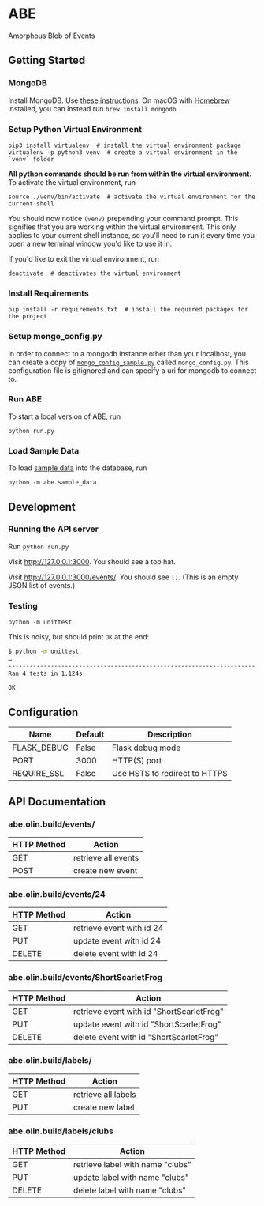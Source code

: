 # ABE

Amorphous Blob of Events

## Getting Started

### MongoDB

Install MongoDB. Use [these
instructions](https://docs.mongodb.com/getting-started/shell/installation/). On
macOS with [Homebrew](https://brew.sh/) installed, you can instead run `brew install mongodb`.

### Setup Python Virtual Environment

```shell
pip3 install virtualenv  # install the virtual environment package
virtualenv -p python3 venv  # create a virtual environment in the `venv` folder
```

**All python commands should be run from within the virtual environment.**
To activate the virtual environment, run

```shell
source ./venv/bin/activate  # activate the virtual environment for the current shell
```

You should now notice `(venv)` prepending your command prompt.
This signifies that you are working within the virtual environment. This only applies to your current shell instance, so you'll need to run it every time you open a new terminal window you'd like to use it in.

If you'd like to exit the virtual environment, run

```shell
deactivate  # deactivates the virtual environment
```

### Install Requirements

```shell
pip install -r requirements.txt  # install the required packages for the project
```

### Setup mongo_config.py

In order to connect to a mongodb instance other than your localhost, you can create a copy of [`mongo_config_sample.py`](abe/mongo_config_sample.py) called `mongo_config.py`. This configuration file is gitignored and can specify a uri for mongodb to connect to.

### Run ABE

To start a local version of ABE, run

```shell
python run.py
```

### Load Sample Data

To load [sample data](abe/sample_data.py) into the database, run

```shell
python -m abe.sample_data
```

## Development

### Running the API server

Run `python run.py`

Visit <http://127.0.0.1:3000>. You should see a top hat.

Visit <http://127.0.0.1:3000/events/>. You should see `[]`. (This is an empty
JSON list of events.)

### Testing

`python -m unittest`

This is noisy, but should print `OK` at the end:

```bash
$ python -m unittest
…
----------------------------------------------------------------------
Ran 4 tests in 1.124s

OK
```

## Configuration


| Name        | Default | Description                   |
|-------------|---------|-------------------------------|
| FLASK_DEBUG | False   | Flask debug mode              |
| PORT        | 3000    | HTTP(S) port                  |
| REQUIRE_SSL | False   | Use HSTS to redirect to HTTPS |

## API Documentation

### abe.olin.build/events/

| HTTP Method | Action              |
| ----------- | ------------------- |
| GET         | retrieve all events |
| POST        | create new event    |

### abe.olin.build/events/24

| HTTP Method | Action                    |
| ----------- | ------------------------- |
| GET         | retrieve event with id 24 |
| PUT         | update event with id 24   |
| DELETE      | delete event with id 24   |

### abe.olin.build/events/ShortScarletFrog

| HTTP Method | Action                                    |
| ----------- | ----------------------------------------- |
| GET         | retrieve event with id "ShortScarletFrog" |
| PUT         | update event with id "ShortScarletFrog"   |
| DELETE      | delete event with id "ShortScarletFrog"   |

### abe.olin.build/labels/

| HTTP Method | Action              |
| ----------- | ------------------- |
| GET         | retrieve all labels |
| PUT         | create new label    |

### abe.olin.build/labels/clubs

| HTTP Method | Action                           |
| ----------- | -------------------------------- |
| GET         | retrieve label with name "clubs" |
| PUT         | update label with name "clubs"   |
| DELETE      | delete label with name "clubs"   |
